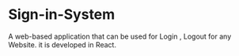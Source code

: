 # Sign-in-System
A web-based application that can be used for Login , Logout for any Website. it is developed in React.
